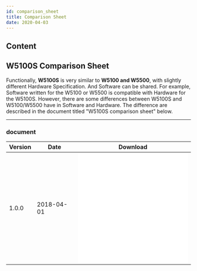 ```yaml
---
id: comparison_sheet
title: Comparison Sheet
date: 2020-04-03
---
```



## Content

## W5100S Comparison Sheet

Functionally, **W5100S** is very similar to **W5100 and W5500**, with
slightly different Hardware Specification. And Software can be shared.
For example, Software written for the W5100 or W5500 is compatible with
Hardware for the W5100S. However, there are some differences between
W5100S and W5100/W5500 have in Software and Hardware. The difference are
described in the document titled "W5100S comparison sheet" below.

-----

### document

<table>
<thead>
<tr class="header">
<th>Version</th>
<th>Date</th>
<th>Download</th>
</tr>
</thead>
<tbody>
<tr class="odd">
<td>1.0.0</td>
<td>2018-04-01</td>
<td><embed src="/document_framework/img/products/w5100s/w5100s_cp_v100k.pdf" class="align-center" /><br />
<embed src="/document_framework/img/products/w5100s/w5100s_cp_v100e.pdf" class="align-center" /></td>
</tr>
</tbody>
</table>
